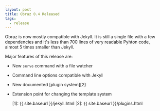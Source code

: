```yaml
---
layout: post
title: Obraz 0.4 Released
tags:
  - release
---
```


Obraz is now mostly compatible with Jekyll. It is still a single file with a
few dependencies and it's less than 700 lines of very readable Pyhton code,
almost 5 times smaller than Jekyll.

Major features of this release are:

* New `serve` command with a file watcher
* Command line options compatible with Jekyll
* New documented [plugin system][2]
* Extension point for changing the template system

  [1]: {{ site.baseurl }}/jekyll.html
  [2]: {{ site.baseurl }}/plugins.html
